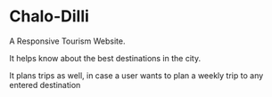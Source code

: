 # Chalo-Dilli
A Responsive Tourism Website.

It helps know about the best destinations in the city.

It plans trips as well, in case a user wants to plan a weekly trip to any entered destination
